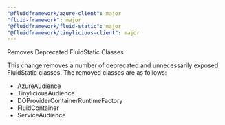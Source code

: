 ```yaml
---
"@fluidframework/azure-client": major
"fluid-framework": major
"@fluidframework/fluid-static": major
"@fluidframework/tinylicious-client": major
---
```


Removes Deprecated FluidStatic Classes

This change removes a number of deprecated and unnecessarily exposed FluidStatic classes.
The removed classes are as follows:

-   AzureAudience
-   TinyliciousAudience
-   DOProviderContainerRuntimeFactory
-   FluidContainer
-   ServiceAudience

